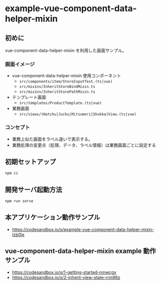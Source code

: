 # example-vue-component-data-helper-mixin

## 初めに

vue-component-data-helper-mixin を利用した画面サンプル。

### 画面イメージ

- vue-component-data-helper-mixin 使用コンポーネント
  - `src/components/item/StoreInputText.(ts|vue)`
  - `src/mixins/InheritStoreBindMixin.ts`
  - `src/mixins/InheritStorePathMixin.ts`
- テンプレート画面
  - `src/templates/ProductTemplate.(ts|vue)`
- 業務画面
  - `src/views/(Hatchu|Juchu|Mitsumori|Shukka)View.(ts|vue)`

### コンセプト

- 業務上似た画面をラベル違いで表示する。
- 業務処理の変更点（処理、データ、ラベル情報）は業務画面ごとに設定する

## 初期セットアップ

```sh
npm ci
```

## 開発サーバ起動方法

```sh
npm run serve
```

## 本アプリケーション動作サンプル

- https://codesandbox.io/s/example-vue-component-data-helper-mixin-lzb0le

## vue-component-data-helper-mixin example 動作サンプル

- https://codesandbox.io/s/1-getting-started-nmwcgx
- https://codesandbox.io/s/2-inherit-view-state-rrm96z
